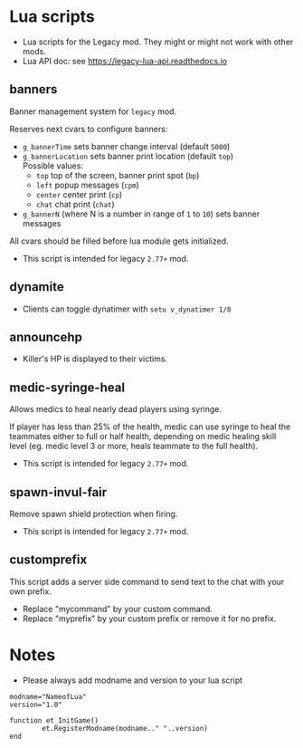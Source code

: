 # Lua scripts

* Lua scripts for the Legacy mod. They might or might not work with other mods.
* Lua API doc: see https://legacy-lua-api.readthedocs.io

## banners

Banner management system for `legacy` mod.

Reserves next cvars to configure banners:
* `g_bannerTime` sets banner change interval (default `5000`)
* `g_bannerLocation` sets banner print location (default `top`)  
	Possible values:
	* `top` top of the screen, banner print spot (`bp`)
	* `left` popup messages (`cpm`)
	* `center` center print (`cp`)
	* `chat` chat print (`chat`)
* `g_bannerN` (where N is a number in range of `1` to `10`) sets banner messages

All cvars should be filled before lua module gets initialized.

* This script is intended for legacy `2.77+` mod.

## dynamite

* Clients can toggle dynatimer with `setu v_dynatimer 1/0`

## announcehp

* Killer's HP is displayed to their victims.

## medic-syringe-heal

Allows medics to heal nearly dead players using syringe.

If player has less than 25% of the health, medic can use syringe to heal the teammates either to full or half health, depending on medic healing skill level (eg. medic level 3 or more, heals teammate to the full health).
 
* This script is intended for legacy `2.77+` mod.

## spawn-invul-fair

Remove spawn shield protection when firing.

* This script is intended for legacy `2.77+` mod.

## customprefix
This script adds a server side command to send text to the chat with your own prefix.

- Replace "mycommand" by your custom command.
- Replace "myprefix" by your custom prefix or remove it for no prefix.

# Notes
* Please always add modname and version to your lua script
```
modname="NameofLua"
version="1.0"

function et_InitGame()
        et.RegisterModname(modname.." "..version)
end
```
